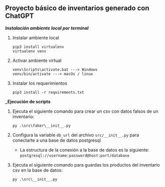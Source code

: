 ## Proyecto básico de inventarios generado con ChatGPT

**_Instalación ambiente local por terminal_**

1. Instalar ambiente local

    ```
    pip3 install virtualenv
    virtualenv venv
    ```

2. Activar ambiente virtual

    ```
    venv\Scripts\activate.bat ---> Windows
    venv/bin/activate ---> macOs / linux
    ```

3. Instalar los requerimientos

    ```
    pip3 install -r requirements.txt
    ```


**_Ejecución de scripts**

1. Ejecuta el siguiente comando para crear un csv con datos falsos de un inventario:

    ```
    py .\src\faker\__init__.py
    ```

2. Configura la variable `db_url` del archivo `src/__init__.py` para conectarte a una base de datos postgresql

    - La estructura de la conexión a la base de datos es la siguiente:
    `postgresql://username:password@host:port/database`

3. Ejecuta el siguiente comando para guardas los productos del inventario csv en la base de datos:

    ```
    py .\src\__init__.py
    ```


